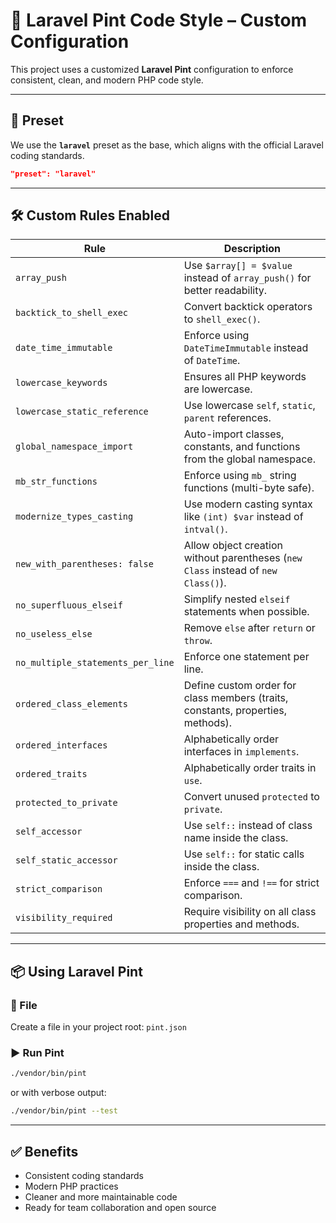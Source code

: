 # 🧹 Laravel Pint Code Style – Custom Configuration

This project uses a customized **Laravel Pint** configuration to enforce consistent, clean, and modern PHP code style.

---

## 🧾 Preset

We use the **`laravel`** preset as the base, which aligns with the official Laravel coding standards.

```json
"preset": "laravel"
```

---

## 🛠 Custom Rules Enabled

| Rule | Description |
|------|-------------|
| `array_push` | Use `$array[] = $value` instead of `array_push()` for better readability. |
| `backtick_to_shell_exec` | Convert backtick operators to `shell_exec()`. |
| `date_time_immutable` | Enforce using `DateTimeImmutable` instead of `DateTime`. |
| `lowercase_keywords` | Ensures all PHP keywords are lowercase. |
| `lowercase_static_reference` | Use lowercase `self`, `static`, `parent` references. |
| `global_namespace_import` | Auto-import classes, constants, and functions from the global namespace. |
| `mb_str_functions` | Enforce using `mb_` string functions (multi-byte safe). |
| `modernize_types_casting` | Use modern casting syntax like `(int) $var` instead of `intval()`. |
| `new_with_parentheses: false` | Allow object creation without parentheses (`new Class` instead of `new Class()`). |
| `no_superfluous_elseif` | Simplify nested `elseif` statements when possible. |
| `no_useless_else` | Remove `else` after `return` or `throw`. |
| `no_multiple_statements_per_line` | Enforce one statement per line. |
| `ordered_class_elements` | Define custom order for class members (traits, constants, properties, methods). |
| `ordered_interfaces` | Alphabetically order interfaces in `implements`. |
| `ordered_traits` | Alphabetically order traits in `use`. |
| `protected_to_private` | Convert unused `protected` to `private`. |
| `self_accessor` | Use `self::` instead of class name inside the class. |
| `self_static_accessor` | Use `self::` for static calls inside the class. |
| `strict_comparison` | Enforce `===` and `!==` for strict comparison. |
| `visibility_required` | Require visibility on all class properties and methods. |

---

## 📦 Using Laravel Pint

### 📁 File

Create a file in your project root: `pint.json`


### ▶️ Run Pint

```bash
./vendor/bin/pint
```

or with verbose output:

```bash
./vendor/bin/pint --test
```

---

## ✅ Benefits

- Consistent coding standards
- Modern PHP practices
- Cleaner and more maintainable code
- Ready for team collaboration and open source
